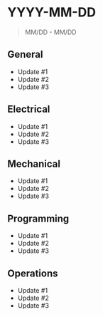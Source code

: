 # YYYY-MM-DD

> MM/DD - MM/DD


## General

* Update #1
* Update #2
* Update #3


## Electrical

* Update #1
* Update #2
* Update #3


## Mechanical

* Update #1
* Update #2
* Update #3


## Programming

* Update #1
* Update #2
* Update #3


## Operations

* Update #1
* Update #2
* Update #3
